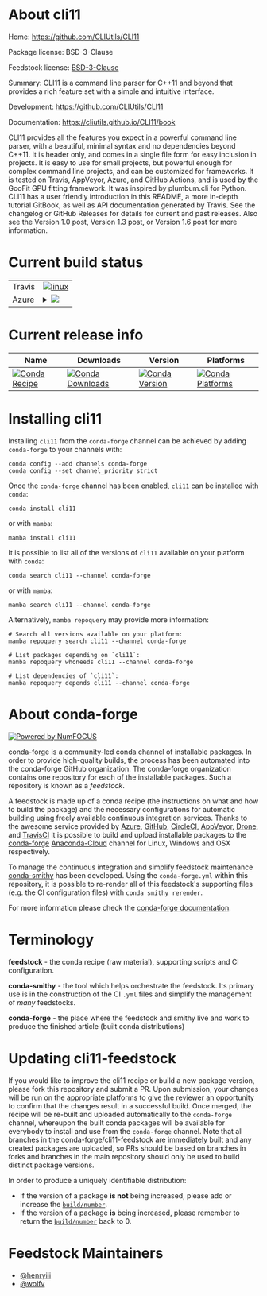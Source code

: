 About cli11
===========

Home: https://github.com/CLIUtils/CLI11

Package license: BSD-3-Clause

Feedstock license: [BSD-3-Clause](https://github.com/conda-forge/cli11-feedstock/blob/main/LICENSE.txt)

Summary: CLI11 is a command line parser for C++11 and beyond that provides a rich feature set with a simple and intuitive interface.

Development: https://github.com/CLIUtils/CLI11

Documentation: https://cliutils.github.io/CLI11/book

CLI11 provides all the features you expect in a powerful command line
parser, with a beautiful, minimal syntax and no dependencies beyond
C++11. It is header only, and comes in a single file form for easy
inclusion in projects. It is easy to use for small projects, but
powerful enough for complex command line projects, and can be
customized for frameworks. It is tested on Travis, AppVeyor, Azure,
and GitHub Actions, and is used by the GooFit GPU fitting framework.
It was inspired by plumbum.cli for Python. CLI11 has a user friendly
introduction in this README, a more in-depth tutorial GitBook, as well
as API documentation generated by Travis. See the changelog or GitHub
Releases for details for current and past releases. Also see the
Version 1.0 post, Version 1.3 post, or Version 1.6 post for more
information.


Current build status
====================


<table><tr>
    <td>Travis</td>
    <td>
      <a href="https://app.travis-ci.com/conda-forge/cli11-feedstock">
        <img alt="linux" src="https://img.shields.io/travis/com/conda-forge/cli11-feedstock/main.svg?label=Linux">
      </a>
    </td>
  </tr>
    
  <tr>
    <td>Azure</td>
    <td>
      <details>
        <summary>
          <a href="https://dev.azure.com/conda-forge/feedstock-builds/_build/latest?definitionId=9921&branchName=main">
            <img src="https://dev.azure.com/conda-forge/feedstock-builds/_apis/build/status/cli11-feedstock?branchName=main">
          </a>
        </summary>
        <table>
          <thead><tr><th>Variant</th><th>Status</th></tr></thead>
          <tbody><tr>
              <td>linux_64</td>
              <td>
                <a href="https://dev.azure.com/conda-forge/feedstock-builds/_build/latest?definitionId=9921&branchName=main">
                  <img src="https://dev.azure.com/conda-forge/feedstock-builds/_apis/build/status/cli11-feedstock?branchName=main&jobName=linux&configuration=linux_64_" alt="variant">
                </a>
              </td>
            </tr><tr>
              <td>linux_aarch64</td>
              <td>
                <a href="https://dev.azure.com/conda-forge/feedstock-builds/_build/latest?definitionId=9921&branchName=main">
                  <img src="https://dev.azure.com/conda-forge/feedstock-builds/_apis/build/status/cli11-feedstock?branchName=main&jobName=linux&configuration=linux_aarch64_" alt="variant">
                </a>
              </td>
            </tr><tr>
              <td>linux_ppc64le</td>
              <td>
                <a href="https://dev.azure.com/conda-forge/feedstock-builds/_build/latest?definitionId=9921&branchName=main">
                  <img src="https://dev.azure.com/conda-forge/feedstock-builds/_apis/build/status/cli11-feedstock?branchName=main&jobName=linux&configuration=linux_ppc64le_" alt="variant">
                </a>
              </td>
            </tr><tr>
              <td>osx_64</td>
              <td>
                <a href="https://dev.azure.com/conda-forge/feedstock-builds/_build/latest?definitionId=9921&branchName=main">
                  <img src="https://dev.azure.com/conda-forge/feedstock-builds/_apis/build/status/cli11-feedstock?branchName=main&jobName=osx&configuration=osx_64_" alt="variant">
                </a>
              </td>
            </tr><tr>
              <td>osx_arm64</td>
              <td>
                <a href="https://dev.azure.com/conda-forge/feedstock-builds/_build/latest?definitionId=9921&branchName=main">
                  <img src="https://dev.azure.com/conda-forge/feedstock-builds/_apis/build/status/cli11-feedstock?branchName=main&jobName=osx&configuration=osx_arm64_" alt="variant">
                </a>
              </td>
            </tr><tr>
              <td>win_64</td>
              <td>
                <a href="https://dev.azure.com/conda-forge/feedstock-builds/_build/latest?definitionId=9921&branchName=main">
                  <img src="https://dev.azure.com/conda-forge/feedstock-builds/_apis/build/status/cli11-feedstock?branchName=main&jobName=win&configuration=win_64_" alt="variant">
                </a>
              </td>
            </tr>
          </tbody>
        </table>
      </details>
    </td>
  </tr>
</table>

Current release info
====================

| Name | Downloads | Version | Platforms |
| --- | --- | --- | --- |
| [![Conda Recipe](https://img.shields.io/badge/recipe-cli11-green.svg)](https://anaconda.org/conda-forge/cli11) | [![Conda Downloads](https://img.shields.io/conda/dn/conda-forge/cli11.svg)](https://anaconda.org/conda-forge/cli11) | [![Conda Version](https://img.shields.io/conda/vn/conda-forge/cli11.svg)](https://anaconda.org/conda-forge/cli11) | [![Conda Platforms](https://img.shields.io/conda/pn/conda-forge/cli11.svg)](https://anaconda.org/conda-forge/cli11) |

Installing cli11
================

Installing `cli11` from the `conda-forge` channel can be achieved by adding `conda-forge` to your channels with:

```
conda config --add channels conda-forge
conda config --set channel_priority strict
```

Once the `conda-forge` channel has been enabled, `cli11` can be installed with `conda`:

```
conda install cli11
```

or with `mamba`:

```
mamba install cli11
```

It is possible to list all of the versions of `cli11` available on your platform with `conda`:

```
conda search cli11 --channel conda-forge
```

or with `mamba`:

```
mamba search cli11 --channel conda-forge
```

Alternatively, `mamba repoquery` may provide more information:

```
# Search all versions available on your platform:
mamba repoquery search cli11 --channel conda-forge

# List packages depending on `cli11`:
mamba repoquery whoneeds cli11 --channel conda-forge

# List dependencies of `cli11`:
mamba repoquery depends cli11 --channel conda-forge
```


About conda-forge
=================

[![Powered by
NumFOCUS](https://img.shields.io/badge/powered%20by-NumFOCUS-orange.svg?style=flat&colorA=E1523D&colorB=007D8A)](https://numfocus.org)

conda-forge is a community-led conda channel of installable packages.
In order to provide high-quality builds, the process has been automated into the
conda-forge GitHub organization. The conda-forge organization contains one repository
for each of the installable packages. Such a repository is known as a *feedstock*.

A feedstock is made up of a conda recipe (the instructions on what and how to build
the package) and the necessary configurations for automatic building using freely
available continuous integration services. Thanks to the awesome service provided by
[Azure](https://azure.microsoft.com/en-us/services/devops/), [GitHub](https://github.com/),
[CircleCI](https://circleci.com/), [AppVeyor](https://www.appveyor.com/),
[Drone](https://cloud.drone.io/welcome), and [TravisCI](https://travis-ci.com/)
it is possible to build and upload installable packages to the
[conda-forge](https://anaconda.org/conda-forge) [Anaconda-Cloud](https://anaconda.org/)
channel for Linux, Windows and OSX respectively.

To manage the continuous integration and simplify feedstock maintenance
[conda-smithy](https://github.com/conda-forge/conda-smithy) has been developed.
Using the ``conda-forge.yml`` within this repository, it is possible to re-render all of
this feedstock's supporting files (e.g. the CI configuration files) with ``conda smithy rerender``.

For more information please check the [conda-forge documentation](https://conda-forge.org/docs/).

Terminology
===========

**feedstock** - the conda recipe (raw material), supporting scripts and CI configuration.

**conda-smithy** - the tool which helps orchestrate the feedstock.
                   Its primary use is in the construction of the CI ``.yml`` files
                   and simplify the management of *many* feedstocks.

**conda-forge** - the place where the feedstock and smithy live and work to
                  produce the finished article (built conda distributions)


Updating cli11-feedstock
========================

If you would like to improve the cli11 recipe or build a new
package version, please fork this repository and submit a PR. Upon submission,
your changes will be run on the appropriate platforms to give the reviewer an
opportunity to confirm that the changes result in a successful build. Once
merged, the recipe will be re-built and uploaded automatically to the
`conda-forge` channel, whereupon the built conda packages will be available for
everybody to install and use from the `conda-forge` channel.
Note that all branches in the conda-forge/cli11-feedstock are
immediately built and any created packages are uploaded, so PRs should be based
on branches in forks and branches in the main repository should only be used to
build distinct package versions.

In order to produce a uniquely identifiable distribution:
 * If the version of a package **is not** being increased, please add or increase
   the [``build/number``](https://docs.conda.io/projects/conda-build/en/latest/resources/define-metadata.html#build-number-and-string).
 * If the version of a package **is** being increased, please remember to return
   the [``build/number``](https://docs.conda.io/projects/conda-build/en/latest/resources/define-metadata.html#build-number-and-string)
   back to 0.

Feedstock Maintainers
=====================

* [@henryiii](https://github.com/henryiii/)
* [@wolfv](https://github.com/wolfv/)

